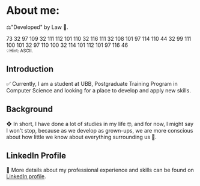 # About me:

⚖️"Developed" by Law 💜.

73 32 97 109 32 111 112 101 110 32 116 111 32 108 101 97 114 110 44 32 99 111 100 101 32 97 110 100 32 114 101 112 101 97 116 46
<br />
<small>💡Hint: ASCII.</small>

## Introduction

✅ Currently, I am a student at UBB, Postgraduate Training Program in Computer Science and looking for a place to develop and apply new skills.

## Background

❖ In short, I have done a lot of studies in my life 🤓, and for now, I might say I won't stop, because as we develop as grown-ups, we are more conscious about how little we know about everything surrounding us 📖.

## LinkedIn Profile
 💼 More details about my professional experience and skills can be found on [LinkedIn profile](https://www.linkedin.com/in/tamasmarcu/).

